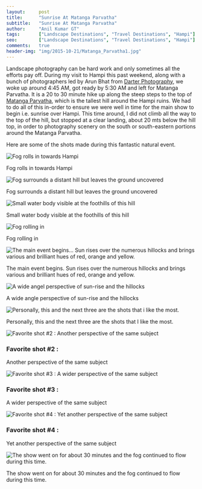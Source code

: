 ```yaml
---
layout:     post
title:      "Sunrise At Matanga Parvatha"
subtitle:   "Sunrise At Matanga Parvatha"
author:     "Anil Kumar GT"
tags:       ["Landscape Destinations", "Travel Destinations", "Hampi"]
seo:		["Landscape Destinations", "Travel Destinations", "Hampi"]
comments:   true
header-img: "img/2015-10-21/Matanga_Parvatha1.jpg"
---
```


<p>
Landscape photography can be hard work and only sometimes all the efforts pay off. During my visit to Hampi this past weekend, along with a bunch of photographers led by Arun Bhat from <a href="http://www.wilderhood.com/organizer/Darter%20Photography" target="_blank">Darter Photography</a>, we woke up around 4:45 AM, got ready by 5:30 AM and left for Matanga Parvatha. It is a 20 to 30 minute hike up along the steep steps to the top of <a href="http://www.wilderhood.com/destination/Hampi" target="_blank">Matanga Parvatha</a>, which is the tallest hill around the Hampi ruins. We had to do all of this in-order to ensure we were well in time for the main show to begin i.e. sunrise over Hampi. This time around, I did not climb all the way to the top of the hill, but stopped at a clear landing, about 20 mts below the hill top, in order to photography scenery  on the south or south-eastern portions around the Matanga Parvatha.
</p>

<p>
Here are some of the shots made during this fantastic natural event.
</p>

<img src="{{ site.baseurl }}/img/2015-10-21/Matanga_Parvatha2.jpg" alt="Fog rolls in towards Hampi">

<p>
Fog rolls in towards Hampi
</p>

<img src="{{ site.baseurl }}/img/2015-10-21/Matanga_Parvatha3.jpg" alt="Fog surrounds a distant hill but leaves the ground uncovered">

<p>
Fog surrounds a distant hill but leaves the ground uncovered
</p>

<img src="{{ site.baseurl }}/img/2015-10-21/Matanga_Parvatha4.jpg" alt="Small water body visible at the foothills of this hill">

<p>
Small water body visible at the foothills of this hill
</p>

<img src="{{ site.baseurl }}/img/2015-10-21/Matanga_Parvatha5.jpg" alt="Fog rolling in">

<p>
Fog rolling in
</p>

<img src="{{ site.baseurl }}/img/2015-10-21/Matanga_Parvatha6.jpg" alt="The main event begins… Sun rises over the numerous hillocks and brings various and brilliant hues of red, orange and yellow.">

<p>
The main event begins. Sun rises over the numerous hillocks and brings various and brilliant hues of red, orange and yellow.
</p>

<img src="{{ site.baseurl }}/img/2015-10-21/Matanga_Parvatha7.jpg" alt="A wide angel perspective of sun-rise and the hillocks">

<p>
A wide angle perspective of sun-rise and the hillocks
</p>

<img src="{{ site.baseurl }}/img/2015-10-21/Matanga_Parvatha8.jpg" alt="Personally, this and the next three are the shots that i like the most.">

<p>
Personally, this and the next three are the shots that I like the most.
</p>

<img src="{{ site.baseurl }}/img/2015-10-21/Matanga_Parvatha9.jpg" alt="Favorite shot #2 : Another perspective of the same subject">

<p>
<h3>Favorite shot #2 :</h3> Another perspective of the same subject
</p>

<img src="{{ site.baseurl }}/img/2015-10-21/Matanga_Parvatha10.jpg" alt="Favorite shot #3 : A wider perspective of the same subject">

<p>
<h3>Favorite shot #3 :</h3> A wider perspective of the same subject
</p>

<img src="{{ site.baseurl }}/img/2015-10-21/Matanga_Parvatha11.jpg" alt="Favorite shot #4 : Yet another perspective of the same subject">

<p>
<h3>Favorite shot #4 :</h3> Yet another perspective of the same subject
</p>

<img src="{{ site.baseurl }}/img/2015-10-21/Matanga_Parvatha12.jpg" alt="The show went on for about 30 minutes and the fog continued to flow during this time.">

<p>
The show went on for about 30 minutes and the fog continued to flow during this time.
</p>
